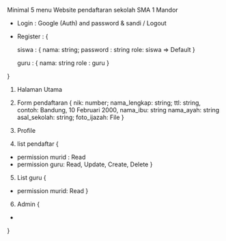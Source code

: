 Minimal 5 menu
Website pendaftaran sekolah SMA 1 Mandor

- Login : Google (Auth) and password & sandi / Logout

- Register : {

  siswa : {
    nama: string;
    password : string
    role: siswa => Default
  }

  guru : {
    nama: string
    role : guru
  }
  
}

1. Halaman Utama

2.  Form pendaftaran {
  nik: number;
  nama_lengkap: string;
  ttl: string, contoh: Bandung, 10 Februari 2000,
  nama_ibu: string
  nama_ayah: string
  asal_sekolah: string;
  foto_ijazah: File
}

3.  Profile

4. list pendaftar {
  - permission murid : Read
  - permission guru: Read, Update, Create, Delete
}

5. List guru {
  - permission murid: Read
}

6. Admin {
  - 
}

